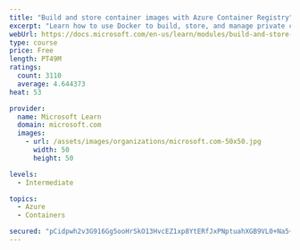 ```yaml
---
title: "Build and store container images with Azure Container Registry"
excerpt: "Learn how to use Docker to build, store, and manage private container images with the Azure Container Registry."
webUrl: https://docs.microsoft.com/en-us/learn/modules/build-and-store-container-images/
type: course
price: Free
length: PT49M
ratings:
  count: 3110
  average: 4.644373
heat: 53

provider:
  name: Microsoft Learn
  domain: microsoft.com
  images:
    - url: /assets/images/organizations/microsoft.com-50x50.jpg
      width: 50
      height: 50

levels:
  - Intermediate

topics:
  - Azure
  - Containers

secured: "pCidpwh2v3G916Gg5ooHrSkO13HvcEZ1xp8YtERfJxPNptuahXGB9VL0+Na5+tjCz1l4xnmVwM2AZ/+KCpBPoQCT0WKTIbEqkGsU+LW7OcLYbWt7mcWH0WeqdvQa36ydeB1B+h0jL9uY8Xrtpp6g4GQh32zmSEY6x9PMSV/E6FxE3U+MKNiqFCVIq9aqPf0imadkkfMqTO65wcPcwaqndBa1ZHmepkO6TGJcLtE90y3MzbwWu9Q46h9Iwdk+g1IalaC6+jb9g5SENgkCBCEEimgvs2Vc5Rb9UiFWAs2A2uO+59M/9A0jcNoh0sQQUQY0X2j8yEU4bTisNOyqsoZPzZ9MPdOndFKhG57puWNagqCdPgJNVRQdXOceN/Kkh62ZJkMIYhHMSjUs+d58vqalHmDAqiBqkE2ISxjkTXlm3p4=;CdHGU+kZGjEsMREOxbE8ew=="
---
```


